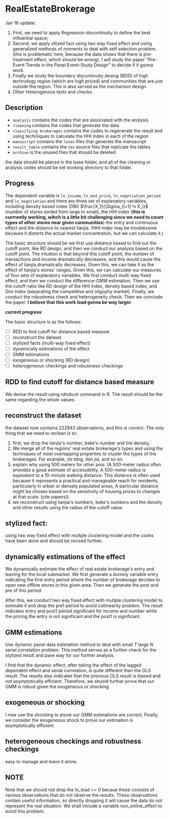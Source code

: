 # RealEstateBrokerage

Jan 16 update:

1. First, we need to apply Regression discontinuity to define the best influential space;
2. Second, we apply stlized fact using two way fixed effect and using generalized methods of moments to deal with self selection problem. (this is problematic here, because the data shows that there is pre-treatment effect, which should be wrong). I will study the paper "Pre-Event Trends in the Panel Event-Study Design" to decide if it gonna work.
3. Finally we study the boundary discontinuity desing (BDD) of high technology region (which are high priced) and communities that are just outside the region. This is also served as the mechanism design.
4. Other Heterogenous tests and checks.

## Description

* `analysis` contains the codes that are associated with the anslysis
* `cleaning` contains the codes that generate the data
* `classifying brokerages` contains the codes to regenerate the result and using techiniques to calculate the HHI index in each of the region
* `manuscript` contains the `latex` files that generate the manuscript
* `result_table` contains the `tex` source files that replicate the tables
* `archive` is the unused files that should be deleted.

the data should be placed in the base folder, and all of the cleaning or analysis codes should be set working directory to that folder.

## Progress

The dependent variable is `ln_income`, `ln_end_price`, `ln_negotiation_period` and `ln_negotiation` and there are three set of explanatory variables, including density based index (DBI) $\frac{X_1}{\Sigma_{i=1}^n X_i}$ (number of stores sorted from large to small), the HHI index (**this is currrently working, wihch is a little bit challenging since we need to count types of other stores near given communities**) the entry and continuous effect and the distance to nearest lianjia. (HHI index may be troublesome because it distorts the actual market concentration, but we can calculate it.)

The basic structure should be we first use distance based to find out the cutoff point, like RD design, and then we conduct our analysis based on the cutoff point. The intuition is that beyond this cutoff point, the number of transactions and income dramatically decreases, and this would cause the effect of lianjia dramatically decreases. Given this, we can take it as the effect of lianjia's stores' ranges. Given this, we can calculate our measures of four sets of explanatory variables. We first conduct multi-way fixed effect, and then we conduct the difference-GMM estimation. Then we use the cutoff-ratio like RD design of the HHI index, density based index, and Gini index (separating the competitive and oligophy market). Finally, we conduct the robustness check and heterogeneity check. Then we conclude the paper. **I believe that this work load gonna be way larger**.

**current progress**:

The basic structure is as the follows:

- [ ] RDD to find cutoff for distance based measure
- [ ] reconstruct the dataset
- [ ] stylized facts (multi-way fixed effect)
- [ ] dynamically estimations of the effect
- [ ] GMM estimations
- [ ] exogeneous or shocking (RD design)
- [ ] heterogeneous checkings and robustness checkings

## RDD to find cutoff for distance based measure

We derive the result using *rdrobust* command in R. The result should be the same regarding the whole values.

## reconstruct the dataset

the dataset now contains 222843 observations, and this is correct. The only thing that we need to reclean is to:

1. first, we drop the lianjia's number, beke's number and the density.
2. We merge all of the regions' real estate brokerage's types and using the techniques of most overlapping properties to cluster the types of the brokerages. For example, *da tang*, *lian jia*, and so on.
3. explain why using 500 meters for other pois: (A 500-meter radius often provides a good estimate of accessibility, A 500-meter radius is equivalent to a 10-minute walking distance. This distance is often used because it represents a practical and manageable reach for residents, particularly in urban or densely populated areas, A particular distance might be chosen based on the sensitivity of housing prices to changes at that scale. (cite papers))
4. we reconstruct using lianjia's numbers, beke's numbers and the density and other results using the radius of the cutoff value.

## stylized fact:

using two way fixed effect with multple clustering model and the codes have been done and should be revised further.

## dynamically estimations of the effect

We dynamically estimate the effect of real estate brokerage's entry and leaving for the local submarket. We first generate a dummy variable entry indicating the first entry period where the number of brokerage decides to open new offline stores in this given area. Then we generate the post and pre of this period.

After this, we conduct two way fixed effect with multple clustering model to estimate it and drop the pre1 period to avoid collinearity problem. The result indicates entry and post1 period significant for income and number while the pricing the entry is not significant and the post1 is significant.

## GMM estimations

Use dynamic panel data estimation method to deal with small $T$ large $N$ serial correlation problem. This method serves as a further check for the stylized result and pave way for our further analysis.

I find that the dynamic effect, after taking the effect of the lagged dependent effect and serial correlation, is quite different than the OLS result. The results also indicates that the previous OLS result is biased and not asymptotically efficient. Therefore, we shuold further prove that our GMM is robust given the exogeneous or shocking.

## exogeneous or shocking

I now use the shocking to prove our GMM estimations are correct. Finally, we consider the exogeneous shock to prove our estimation is asymptotically efficient. 

## heterogeneous checkings and robustness checkings

easy to manage and leave it alone.

## NOTE

Note that we should not drop the ln_lead == 0 becaue these consists of various observations that do not observe the results. These observations contain useful information, so directly dropping it will cause the data do not represent the real situation. We shall include a variable non_online_effect to avoid this problem.
